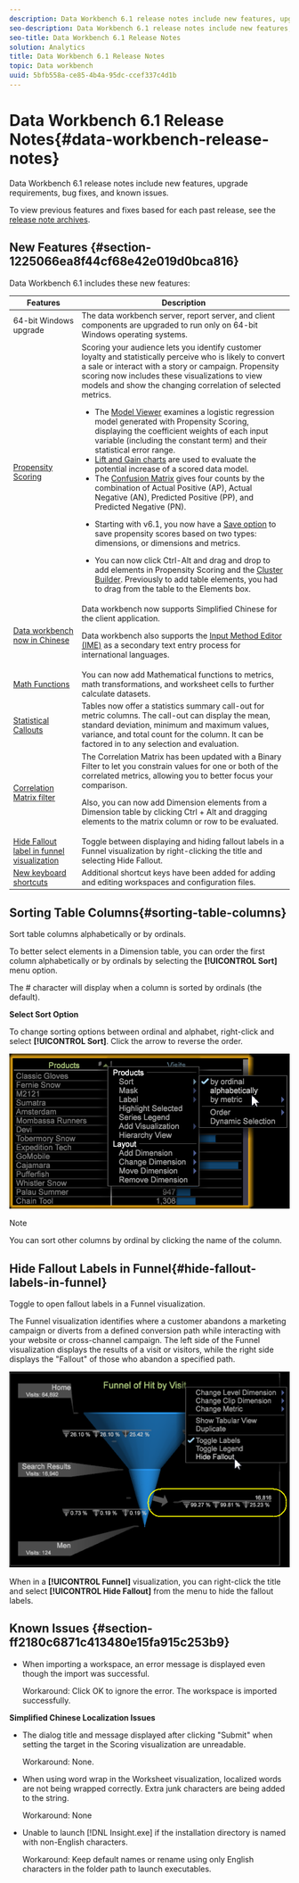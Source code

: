 ```yaml
---
description: Data Workbench 6.1 release notes include new features, upgrade requirements, bug fixes, and known issues.
seo-description: Data Workbench 6.1 release notes include new features, upgrade requirements, bug fixes, and known issues.
seo-title: Data Workbench 6.1 Release Notes
solution: Analytics
title: Data Workbench 6.1 Release Notes
topic: Data workbench
uuid: 5bfb558a-ce85-4b4a-95dc-ccef337c4d1b
---
```


# Data Workbench 6.1 Release Notes{#data-workbench-release-notes}

Data Workbench 6.1 release notes include new features, upgrade requirements, bug fixes, and known issues.

To view previous features and fixes based for each past release, see the [release note archives](https://marketing.adobe.com/resources/help/en_US/insight/insight_release_notes_prev.pdf).

## New Features {#section-1225066ea8f44cf68e42e019d0bca816}

Data Workbench 6.1 includes these new features: 

<table id="table_E28A6D31E7D941F7A0C2048F0F0F7838"> 
 <thead> 
  <tr> 
   <th colname="col1" class="entry"> Features </th> 
   <th colname="col2" class="entry"> Description </th> 
  </tr>
 </thead>
 <tbody> 
  <tr> 
   <td colname="col1"> 64-bit Windows upgrade </a> </td> 
   <td colname="col2"> The data workbench server, report server, and client components are upgraded to run only on 64-bit Windows operating systems. </td> 
  </tr> 
  <tr> 
   <td colname="col1"><a href="http://marketing.adobe.com/resources/help/en_US/insight/client/index.html#Propensity_Scoring" format="http" scope="external"> Propensity Scoring</a> </td> 
   <td colname="col2">Scoring your audience lets you identify customer loyalty and statistically perceive who is likely to convert a sale or interact with a story or campaign. Propensity scoring now includes these visualizations to view models and show the changing correlation of selected metrics. <p> 
     <ul id="ul_682E12BBC65F4FB5909BEC3430DB9C13"> 
      <li id="li_F0A5BFA2D0A74445A07F7705D63DE4C2">The <a href="http://marketing.adobe.com/resources/help/en_US/insight/client/index.html#Model_Viewer" format="http" scope="external"> Model Viewer</a> examines a logistic regression model generated with Propensity Scoring, displaying the coefficient weights of each input variable (including the constant term) and their statistical error range. </li> 
      <li id="li_1E223A50AD154DD6A9587CD1024EFD3A"><a href="http://marketing.adobe.com/resources/help/en_US/insight/client/index.html#Propensity_Gain_and_Lift_Charts" format="http" scope="external"> Lift and Gain charts</a> are used to evaluate the potential increase of a scored data model. </li> 
      <li id="li_0B1BF8C77CBC443C8DB4A47FCFD43F41">The <a href="http://marketing.adobe.com/resources/help/en_US/insight/client/index.html#Confusion_Matrix" format="http" scope="external"> Confusion Matrix</a> gives four counts by the combination of Actual Positive (AP), Actual Negative (AN), Predicted Positive (PP), and Predicted Negative (PN). </li> 
      <li id="li_D340802FD6034D5480B71C98226A3C87"> <p>Starting with v6.1, you now have a <a href="http://marketing.adobe.com/resources/help/en_US/insight/client/index.html#Propensity_Scoring" format="http" scope="external"> Save option</a> to save propensity scores based on two types: dimensions, or dimensions and metrics. </p> </li> 
      <li id="li_16AEDE7E241C4DE4A946016C37878C49">You can now click Ctrl-Alt and drag and drop to add elements in Propensity Scoring and the <a href="http://marketing.adobe.com/resources/help/en_US/insight/client/index.html#Clustering" format="http" scope="external"> Cluster Builder</a>. Previously to add table elements, you had to drag from the table to the Elements box. </li> 
     </ul> </p> </td> 
  </tr> 
  <tr> 
   <td colname="col1"><a href="../../../home/c-release-notes-insight/c-release-notes-insight-61/c-6-1/c-support-for-chinese.md#concept-e69dac7de1484720ad469d6c208e7541"> Data workbench now in Chinese </a> </td> 
   <td colname="col2">Data workbench now supports Simplified Chinese for the client application. <p>Data workbench also supports the <a href="../../../home/c-inst-svr/c-upgrd-uninst-sftwr/c-upgrd-sftwr/c-6-0-to-6-1-upgrade/c-localized-ime.md#concept-86d7602cd6ec416b8d4a518f325e001e"> Input Method Editor (IME)</a> as a secondary text entry process for international languages. </p> </td> 
  </tr> 
  <tr> 
   <td colname="col1"><a href="http://marketing.adobe.com/resources/help/en_US/insight/client/index.html#Syntax_for_Math_Expressions" format="http" scope="external"> Math Functions</a> </td> 
   <td colname="col2"> You can now add Mathematical functions to metrics, math transformations, and worksheet cells to further calculate datasets. </td> 
  </tr> 
  <tr> 
   <td colname="col1"><a href="http://marketing.adobe.com/resources/help/en_US/insight/client/index.html#Statistical_Callouts" format="http" scope="external"> Statistical Callouts </a> </td> 
   <td colname="col2"> Tables now offer a statistics summary call-out for metric columns. The call-out can display the mean, standard deviation, minimum and maximum values, variance, and total count for the column. It can be factored in to any selection and evaluation. </td> 
  </tr> 
  <tr> 
   <td colname="col1"><a href="http://marketing.adobe.com/resources/help/en_US/insight/client/#Binary_Filter_in_the_Correlation_Matrix" format="http" scope="external"> Correlation Matrix filter</a> </td> 
   <td colname="col2">The Correlation Matrix has been updated with a <span class="uicontrol"> Binary Filter</span> to let you constrain values for one or both of the correlated metrics, allowing you to better focus your comparison. <p>Also, you can now add Dimension elements from a Dimension table by clicking Ctrl + Alt and dragging elements to the matrix column or row to be evaluated. </p> </td> 
  </tr> 
  <tr> 
   <td colname="col1"><a href="../../../home/c-release-notes-insight/c-release-notes-insight-61/c-6-1/c-funnel-hide-fallout.md#concept-cb550a98b11d432482db58183b0b965b"> Hide Fallout label in funnel visualization</a> </td> 
   <td colname="col2">Toggle between displaying and hiding fallout labels in a Funnel visualization by right-clicking the title and selecting <span class="uicontrol"> Hide Fallout</span>. </td> 
  </tr> 
  <tr> 
   <td colname="col1"><a href="../../../home/c-release-notes-insight/c-release-notes-insight-61/c-6-1/c-keyboard-shortcuts.md#concept-944ee0fdd5a04a5cbd56acc6c3ab2935"> New keyboard shortcuts </a> </td> 
   <td colname="col2"> Additional shortcut keys have been added for adding and editing workspaces and configuration files. </td> 
  </tr> 
 </tbody> 
</table>

## Sorting Table Columns{#sorting-table-columns}

Sort table columns alphabetically or by ordinals.

To better select elements in a Dimension table, you can order the first column alphabetically or by ordinals by selecting the **[!UICONTROL Sort]** menu option.

The # character will display when a column is sorted by ordinals (the default).

**Select Sort Option**

To change sorting options between ordinal and alphabet, right-click and select **[!UICONTROL Sort]**. Click the arrow to reverse the order.

![](assets/sort_table_alpha.png)

>[!NOTE]
>
>You can sort other columns by ordinal by clicking the name of the column.

## Hide Fallout Labels in Funnel{#hide-fallout-labels-in-funnel}

Toggle to open fallout labels in a Funnel visualization.

The Funnel visualization identifies where a customer abandons a marketing campaign or diverts from a defined conversion path while interacting with your website or cross-channel campaign. The left side of the Funnel visualization displays the results of a visit or visitors, while the right side displays the "Fallout" of those who abandon a specified path.

![](assets/c_funnel_hide_fallout.png)

When in a **[!UICONTROL Funnel]** visualization, you can right-click the title and select **[!UICONTROL Hide Fallout]** from the menu to hide the fallout labels. 

## Known Issues {#section-ff2180c6871c413480e15fa915c253b9}

* When importing a workspace, an error message is displayed even though the import was successful.

  Workaround: Click OK to ignore the error. The workspace is imported successfully.

**Simplified Chinese Localization Issues**

* The dialog title and message displayed after clicking "Submit" when setting the target in the Scoring visualization are unreadable.

  Workaround: None. 
* When using word wrap in the Worksheet visualization, localized words are not being wrapped correctly. Extra junk characters are being added to the string.

  Workaround: None 
* Unable to launch [!DNL Insight.exe] if the installation directory is named with non-English characters.

  Workaround: Keep default names or rename using only English characters in the folder path to launch executables.

